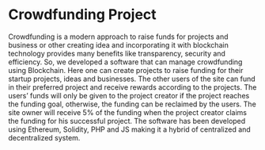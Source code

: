 # Crowdfunding Project

Crowdfunding is a modern approach to raise funds for projects and business or other creating idea and incorporating it with blockchain technology provides many benefits like transparency, security and efficiency. So, we developed a software that can manage crowdfunding using Blockchain. Here one can create projects to raise funding for their startup projects, ideas and businesses. The other users of the site can fund in their preferred project and receive rewards according to the projects. The users’ funds will only be given to the project creator if the project reaches the funding goal, otherwise, the funding can be reclaimed by the users. The site owner will receive 5% of the funding when the project creator claims the funding for his successful project. The software has been developed using Ethereum, Solidity, PHP and JS making it a hybrid of centralized and decentralized system.

